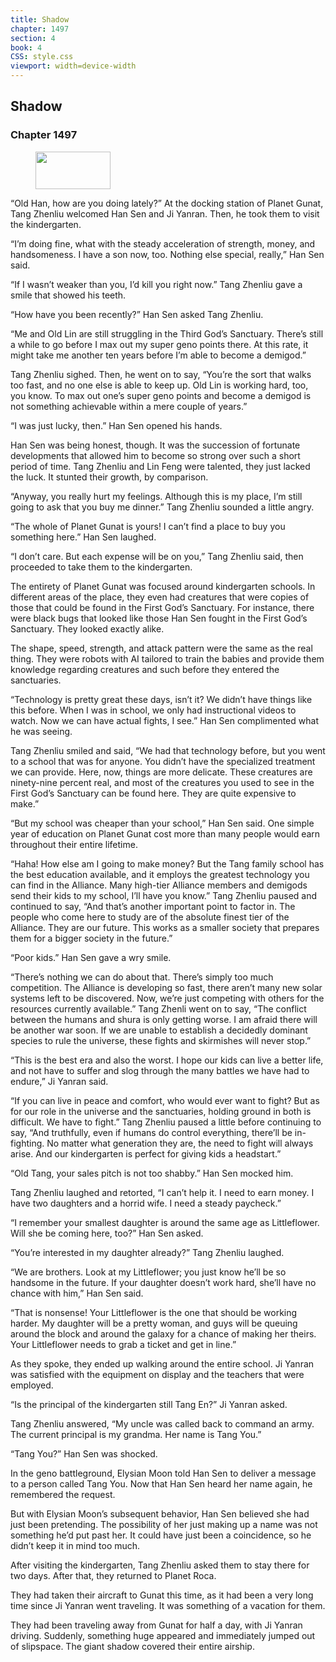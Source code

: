```yaml
---
title: Shadow
chapter: 1497
section: 4
book: 4
CSS: style.css
viewport: width=device-width
---
```


## Shadow

### Chapter 1497

<figure>
	<img src="../Images/gem.gif" alt="" id="gem" width="120" height="60" />
</figure>

“Old Han, how are you doing lately?” At the docking station of Planet Gunat, Tang Zhenliu welcomed Han Sen and Ji Yanran. Then, he took them to visit the kindergarten.

“I’m doing fine, what with the steady acceleration of strength, money, and handsomeness. I have a son now, too. Nothing else special, really,” Han Sen said.

“If I wasn’t weaker than you, I’d kill you right now.” Tang Zhenliu gave a smile that showed his teeth.

“How have you been recently?” Han Sen asked Tang Zhenliu.

“Me and Old Lin are still struggling in the Third God’s Sanctuary. There’s still a while to go before I max out my super geno points there. At this rate, it might take me another ten years before I’m able to become a demigod.”

Tang Zhenliu sighed. Then, he went on to say, “You’re the sort that walks too fast, and no one else is able to keep up. Old Lin is working hard, too, you know. To max out one’s super geno points and become a demigod is not something achievable within a mere couple of years.”

“I was just lucky, then.” Han Sen opened his hands.

Han Sen was being honest, though. It was the succession of fortunate developments that allowed him to become so strong over such a short period of time. Tang Zhenliu and Lin Feng were talented, they just lacked the luck. It stunted their growth, by comparison.

“Anyway, you really hurt my feelings. Although this is my place, I’m still going to ask that you buy me dinner.” Tang Zhenliu sounded a little angry.

“The whole of Planet Gunat is yours! I can’t find a place to buy you something here.” Han Sen laughed.

“I don’t care. But each expense will be on you,” Tang Zhenliu said, then proceeded to take them to the kindergarten.

The entirety of Planet Gunat was focused around kindergarten schools. In different areas of the place, they even had creatures that were copies of those that could be found in the First God’s Sanctuary. For instance, there were black bugs that looked like those Han Sen fought in the First God’s Sanctuary. They looked exactly alike.

The shape, speed, strength, and attack pattern were the same as the real thing. They were robots with AI tailored to train the babies and provide them knowledge regarding creatures and such before they entered the sanctuaries.

“Technology is pretty great these days, isn’t it? We didn’t have things like this before. When I was in school, we only had instructional videos to watch. Now we can have actual fights, I see.” Han Sen complimented what he was seeing.

Tang Zhenliu smiled and said, “We had that technology before, but you went to a school that was for anyone. You didn’t have the specialized treatment we can provide. Here, now, things are more delicate. These creatures are ninety-nine percent real, and most of the creatures you used to see in the First God’s Sanctuary can be found here. They are quite expensive to make.”

“But my school was cheaper than your school,” Han Sen said. One simple year of education on Planet Gunat cost more than many people would earn throughout their entire lifetime.

“Haha! How else am I going to make money? But the Tang family school has the best education available, and it employs the greatest technology you can find in the Alliance. Many high-tier Alliance members and demigods send their kids to my school, I’ll have you know.” Tang Zhenliu paused and continued to say, “And that’s another important point to factor in. The people who come here to study are of the absolute finest tier of the Alliance. They are our future. This works as a smaller society that prepares them for a bigger society in the future.”

“Poor kids.” Han Sen gave a wry smile.

“There’s nothing we can do about that. There’s simply too much competition. The Alliance is developing so fast, there aren’t many new solar systems left to be discovered. Now, we’re just competing with others for the resources currently available.” Tang Zhenli went on to say, “The conflict between the humans and shura is only getting worse. I am afraid there will be another war soon. If we are unable to establish a decidedly dominant species to rule the universe, these fights and skirmishes will never stop.”

“This is the best era and also the worst. I hope our kids can live a better life, and not have to suffer and slog through the many battles we have had to endure,” Ji Yanran said.

“If you can live in peace and comfort, who would ever want to fight? But as for our role in the universe and the sanctuaries, holding ground in both is difficult. We have to fight.” Tang Zhenliu paused a little before continuing to say, “And truthfully, even if humans do control everything, there’ll be in-fighting. No matter what generation they are, the need to fight will always arise. And our kindergarten is perfect for giving kids a headstart.”

“Old Tang, your sales pitch is not too shabby.” Han Sen mocked him.

Tang Zhenliu laughed and retorted, “I can’t help it. I need to earn money. I have two daughters and a horrid wife. I need a steady paycheck.”

“I remember your smallest daughter is around the same age as Littleflower. Will she be coming here, too?” Han Sen asked.

“You’re interested in my daughter already?” Tang Zhenliu laughed.

“We are brothers. Look at my Littleflower; you just know he’ll be so handsome in the future. If your daughter doesn’t work hard, she’ll have no chance with him,” Han Sen said.

“That is nonsense! Your Littleflower is the one that should be working harder. My daughter will be a pretty woman, and guys will be queuing around the block and around the galaxy for a chance of making her theirs. Your Littleflower needs to grab a ticket and get in line.”

As they spoke, they ended up walking around the entire school. Ji Yanran was satisfied with the equipment on display and the teachers that were employed.

“Is the principal of the kindergarten still Tang En?” Ji Yanran asked.

Tang Zhenliu answered, “My uncle was called back to command an army. The current principal is my grandma. Her name is Tang You.”

“Tang You?” Han Sen was shocked.

In the geno battleground, Elysian Moon told Han Sen to deliver a message to a person called Tang You. Now that Han Sen heard her name again, he remembered the request.

But with Elysian Moon’s subsequent behavior, Han Sen believed she had just been pretending. The possibility of her just making up a name was not something he’d put past her. It could have just been a coincidence, so he didn’t keep it in mind too much.

After visiting the kindergarten, Tang Zhenliu asked them to stay there for two days. After that, they returned to Planet Roca.

They had taken their aircraft to Gunat this time, as it had been a very long time since Ji Yanran went traveling. It was something of a vacation for them.

They had been traveling away from Gunat for half a day, with Ji Yanran driving. Suddenly, something huge appeared and immediately jumped out of slipspace. The giant shadow covered their entire airship.